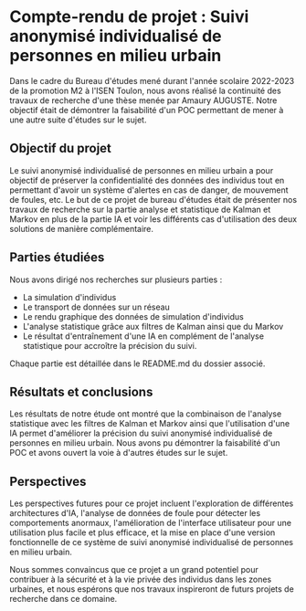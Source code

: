 # Compte-rendu de projet : Suivi anonymisé individualisé de personnes en milieu urbain

Dans le cadre du Bureau d'études mené durant l'année scolaire 2022-2023 de la promotion M2 à l'ISEN Toulon, nous avons réalisé la continuité des travaux de recherche d'une thèse menée par Amaury AUGUSTE. Notre objectif était de démontrer la faisabilité d'un POC permettant de mener à une autre suite d'études sur le sujet.

## Objectif du projet
Le suivi anonymisé individualisé de personnes en milieu urbain a pour objectif de préserver la confidentialité des données des individus tout en permettant d'avoir un système d'alertes en cas de danger, de mouvement de foules, etc. Le but de ce projet de bureau d'études était de présenter nos travaux de recherche sur la partie analyse et statistique de Kalman et Markov en plus de la partie IA et voir les différents cas d'utilisation des deux solutions de manière complémentaire.

## Parties étudiées
Nous avons dirigé nos recherches sur plusieurs parties :
- La simulation d'individus
- Le transport de données sur un réseau
- Le rendu graphique des données de simulation d'individus
- L'analyse statistique grâce aux filtres de Kalman ainsi que du Markov
- Le résultat d'entraînement d'une IA en complément de l'analyse statistique pour accroître la précision du suivi.

Chaque partie est détaillée dans le README.md du dossier associé.

## Résultats et conclusions
Les résultats de notre étude ont montré que la combinaison de l'analyse statistique avec les filtres de Kalman et Markov ainsi que l'utilisation d'une IA permet d'améliorer la précision du suivi anonymisé individualisé de personnes en milieu urbain. Nous avons pu démontrer la faisabilité d'un POC et avons ouvert la voie à d'autres études sur le sujet.

## Perspectives
Les perspectives futures pour ce projet incluent l'exploration de différentes architectures d'IA, l'analyse de données de foule pour détecter les comportements anormaux, l'amélioration de l'interface utilisateur pour une utilisation plus facile et plus efficace, et la mise en place d'une version fonctionnelle de ce système de suivi anonymisé individualisé de personnes en milieu urbain.

Nous sommes convaincus que ce projet a un grand potentiel pour contribuer à la sécurité et à la vie privée des individus dans les zones urbaines, et nous espérons que nos travaux inspireront de futurs projets de recherche dans ce domaine.

